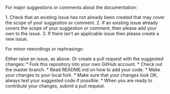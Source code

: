 For major suggestions or comments about the documentation:

  1\. Check that an existing issue has not already been created that may cover the scope of your suggestion or comment.
  2\. If an existing issue already covers the scope of your suggestion or comment, then please add your own to the issue.
  3\. If there isn't an applicable issue then please create a new issue.

For minor rewordings or rephrasings:

  Either raise an issue, as above.
  Or create a pull request with the suggested changes:
    * Fork this repository into your own GitHub account.
    * Check out the master branch.
    * Read README.md on how to add your code.
    * Make your changes to your local fork.
    * Make sure that your changes look OK, always test your suggested code if possible.
    * When you are ready to contribute your changes, submit a pull request.
